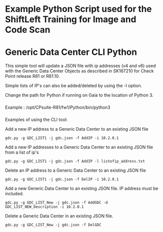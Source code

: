 # Example Python Script used for the ShiftLeft Training for Image and Code Scan
# Generic Data Center CLI Python

This simple tool will update a JSON file with ip addresses (v4 and v6) used with the Generic Data Center Objects as described in SK167210 for Check Point release R81 or R81.10.

Simple lists of IP's can also be added/deleted by using the -l option.

Change the path for Python if running on Gaia to the location of Python 3.
###
Example : /opt/CPsuite-R81/fw1/Python/bin/python3
###
Examples of using the CLI tool:

Add a new IP address to a Generic Data Center to an existing JSON file
```
gdc.py -g GDC_LIST1 -j gdc.json -f AddIP -i 10.2.0.1
```
Add a new IP addresses to a Generic Data Center to an existing JSON file from a list of ip's
```
gdc.py -g GDC_LIST1 -j gdc.json -f AddIP -l listofip_address.txt
```

Delete an IP address to a Generic Data Center to an existing JSON file
```
gdc.py -g GDC_LIST1 -j gdc.json -f DelIP -i 10.2.0.1
```

Add a new Generic Data Center to an existing JSON file.  IP address must be included.
```
gdc.py -g GDC_LIST_New -j gdc.json -f AddGDC -d GDC_LIST_NEW_Description -i 10.2.0.1
```

Delete a Generic Data Center in an existing JSON file. 
```
gdc.py -g GDC_LIST_New -j gdc.json -f DelGDC
```
